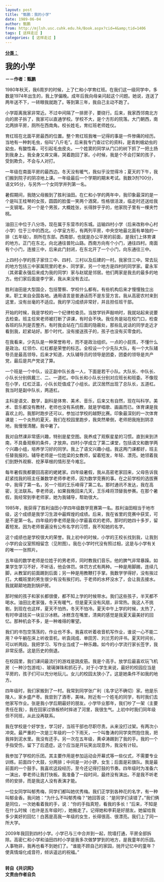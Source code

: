 ```yaml
---
layout: post
title: "甄鹏：我的小学"
date: 1989-06-04
author: 甄鹏
from: http://mjlsh.usc.cuhk.edu.hk/Book.aspx?cid=4&amp;tid=1406
tags: [ 这样走过 ]
categories: [ 这样走过 ]
---
```


<div style="margin: 15px 10px 10px 0px;">
<div>
<span id="ctl00_ContentPlaceHolder1_chapter1_SubjectLabel" style="font-weight:bold;text-decoration:underline;">
   分类：
  </span>
</div>
<p>
<strong>
<font size="5">
    我的小学
   </font>
</strong>
</p>
<p>
<strong>
   －－作者：甄鹏
  </strong>
</p>
<p>
  1980年秋天，我6周岁的时候，上了仁和小学育红班。在我们这一级同学中，多数是1974年出生的，我上学偏晚。成年后我向母亲问起这个问题。她说，连送了两年送不下，一转眼我就跑了。等到第三年，我自己主动不跑了。
 </p>
<p>
  小学距离我家非常近。不过中间隔了一排房子，要绕行。后来，我家西邻南北方向的房子拆了，我家可以直通学校。学校不大，是个方形的院落。大门朝西，南北两排平房，厕所在西南角。校长姓毛，育红班老师姓仪。
 </p>
<p>
  育红班在北面平房最西的位置。整个育红班我唯一记得的事是一件惨痛的经历。当地有一种刺毛虫，俗叫“八斤毛”。后来我专门查过它的资料，是青刺蛾幼虫的幼虫，有酸性毒，可引起毛虫皮炎。一个姓窦的同学从门口的树下抓了一把土扬到我身上。我全身又痒又痛，哭着跑回了家。小时候，我是个不会打架的孩子，受到欺负，不会与人对打。
 </p>
<p>
  一年级在南面平房的最西边。冬天没有暖气，我似乎没觉得冷；夏天的下午，我们搬到院子的阴凉地上课。一年级最后一个学期的期末考试。我数Э剂?00分，语文95分，与另外一个女同学并列第一名。
 </p>
<p>
  暑假期间，我随父母搬到了胜利油田。在仁和小学的两年中，我印象最深的是一个是叫王桂琴的女孩，圆圆的脸蛋一笑两个酒窝，性格很活泼，临走时还送给我一支钢笔。另一个是个男孩，大概姓张，长得胖乎乎的，他家院子里有一棵夹竹桃。
 </p>
<p>
  油田三中位于八分场，现在属于东营市的东城。运输四村小学（后来改称中心村小学）位于三中的西北。小学呈方形，有两列平房，中央空地最北面有单独的一排（五年级）。厕所在东部。西南部，也就是办公平房的前面，是我们上体育课的地方。正门在东北，向北通往普陀山路。西南方向有个小门，通往四村。南面有个小门，连接三中，后来此门封闭，在东北开了一个小门，向东通往三中。
 </p>
<p>
  上四村小学的孩子家住三中、四村、三村以及后建的一村。我家住三中。常去玩的地方包括三中家属院里的老乡、同学家，另一个地方是四村的同学家。霍永军（其弟霍永强后来成为我的同学）家与赵斌是邻居。他们两家是我去的最多的地方。他们家后面是李宁家，我从来没有去过。
 </p>
<p>
  胜利油田是大型国企，包括警察、学校什么都有。有些机构后来才慢慢独立出来。职工来自全国各地。通用语言是普通话而不是东营方言。我从高密农村来到这里，没有丝毫的不适应。我的学习成绩非常好，并且担任班干部。
 </p>
<p>
  开始的时候，我是学校的一个纪律检查员。当放学铃声敲响时，我就站起来说要去检查。班主任宋老师被打断了讲课，有时会不快。我任务是站在校门口，检查各班的队列是否整齐。有时我会站在门后面的隐蔽处，那些乱说话的同学走近才看到我，赶紧站好。那个时代，没有接送孩子的，孩子也没有买零食的。
 </p>
<p>
  在我看来，少先队是一种荣誉称号，而不是政治组织。一点的小屁孩，不懂什么是政治。红领巾、红杠都是荣誉的标志。全校设一个少先队大队，有一个大队辅导员是最高领导。后来才知道，大队辅导员的领导是团委，团委的领导是共产党，最后是共产党说了算。
 </p>
<p>
  一个班是一个中队，设正副中队长各一人，下面是若干小队。大队长、中队长、小队长分别佩戴三、二、一道杠。中队长和小队长分别对应班长和班委。不像现在小学，红杠泛滥，小队长贬值成了小组长。武汉居然出现了总队长，五道杠。我当时是副中队长，两道杠。
 </p>
<p>
  主科是语文、数学，副科是体育、美术、音乐，后来又有自然，现在叫科学。美术、音乐都没有教材，老师也没有系统教，就是学唱歌、画画而已。体育课是我喜欢上的。我那时跑步还可以，参加过学校的越野比赛。印象最深刻的一次体育课是：一个炎热的夏天，我们在校园里跑步，我突然晕倒，老师把我拖到阴凉地，我慢慢清醒。我中暑了。
 </p>
<p>
  我对自然课非常感兴趣，特别是星空图。我养成了观察星星的习惯。直到来到济南，不具备观察的条件，才放弃。四村小学成立了第二课堂，包括语文和数学两个兴趣小组，培养学习好的同学。我上了语文兴趣小组。我这两门课都好，班主任替我报的。辅导老师是一位姓梁的女教师，留着短发，年轻、漂亮。她领着我们到野外观察、挖茅草根的情形至今难忘。
 </p>
<p>
  每年暑假我都要回高密的姥姥家。四年级暑假，我从高密老家回来，父母告诉我赶紧找我的班主任兼数学老师李老师，因为数学竞赛的事。在之前学校的选拔赛中，我得了第一名，另一个班的王乐峰得了第二名。那时通讯不发达，我在高密，无法联系。李老师说，如果我晚回来几天，王乐峰将顶替我参赛。在那个暑假，我经常到李老师家，她为我辅导，帮助很大。
 </p>
<p>
  1985年，我获得了胜利油田小学四年级数学竞赛第一名。胜利油田相当于地市级，这个成绩是我学习生涯中最辉煌的成绩。后来，我在省里的竞赛中获奖，可是不是第一名。四年级的李老师是我小学最喜欢的老师。那时的她四十多岁，留着短发。因为老师普遍没有公布名字的习惯，我不知她的名字。
 </p>
<p>
  这个成绩也是学校很大的荣誉。我上初中的时候，小学的王校长找到我，让我到小学的会议室照相留念（见附图）。我在小学时代没有照过相，这是与小学有关的唯一一张照片。
 </p>
<p>
  五年级的数学老师是位姓于的男老师，同时教我们音乐。他的脾气非常暴躁。如果学生学习不好，不听话，他会体罚。体罚方式有两种。一种是用脚踢，连续几脚，从教室的前面踢到后面；另一种是用教鞭打手掌。我数学学得好，没有挨过打。大概班里的男生很少有没有挨打的。于老师的水杯没水了，会让我去接水。我就颠颠地跑到锅炉房。
 </p>
<p>
  那时候的孩子和家长都很傻，都不知上学的时候带水。我们这些孩子，半天都不喝水。油田比老家强，冬天有暖气，但是夏天没有风扇，非常热。我这人不挑剔，到现在也这样，夏天不怕热，冬天不怕冷。夏天中午上学的时候，太热了，有时申请钱买一块豆沙冰糕。冰糕含在嘴里，清爽的感觉是我夏天最美好的回忆。那种机会不多，是一种难得的奢望。
 </p>
<p>
  我们的书包空荡荡的，作业也不多。我喜欢听着收音机写作业，谁说一心不能二用？中午躺在床上听收音机，听袁阔成、单田芳、刘兰芳的评书。夏天时间长，可以听两段。我把学习、写作业当成了一种乐趣。如今的小学流行家长签字，我非常反感。这是历史的倒退。
 </p>
<p>
  在校园里，我们课间最流行的游戏是跳皮筋。我是个高手。放学后最喜欢玩飞机房（一种沙包游戏）、玻璃弹珠和抓石子。对于小学生来说，最好的校园应当是平房的，孩子们可以充分地玩儿。女儿的校园太狭小了。这是她条件不如我的地方。
 </p>
<p>
  四年级时，我们家搬到了一村。我常到同学张广利（名字记不确切）家。他是乐陵人，家乡盛产枣。我尝到了酒枣，美味。附近有一个姓毛的同学，有时我们去他家写作业。张是我小学后期最好的朋友。小学毕业那年，我们吵了一架（主要责任在我），我在回家过铁板桥时摔进了河里，我很生气。上初中时我们同年级但不同班，从此没再联系。
 </p>
<p>
  我在学校是个好学生，学习好，当班干部也尽职尽责。从来没打过架。有两次小冲突。最严重的一次是三年级的一个下雨天，一个叫鲁涛的同学突然抱住我，把我摔到泥水里。我没有还手。另一次在五年级，黄卓涛踢到了我的手。我的一个手指受伤，留下了后遗症。这个应当是开玩笑出现意外，我没有计较。
 </p>
<p>
  我参加了学校的乐团。其主要作用是参加运动会开幕式等一些仪式，不需要专业训练。前面四个大鼓，分两排；中间是一对小锣，女生；后面是彩旗队。我是最前面的一个鼓手。我喜欢这段经历，至今还记得打鼓的节奏。四年级时为准备六一演出，李老师让我打快板。我准备了一段时间，最终没有演出。不是我不听老师的安排，而是我这人没有表演才能。
 </p>
<p>
  一位女同学叫郁秀梅，同学们都叫她优秀梅。我们正学到各种花的名字，有一种叫郁金香。我问她：“为什么不叫郁秀梅？”她回答说：“是同学们读错了。”我们俩是同位，一次她看着我的手，说：“你的手指真短，看我的多长！”后来，不知是在什么时候（也许是五年级时），她搬走了。记得她和李莉是好朋友。她留给我多少美好的回忆！白茜是高我一年级的女生，长得很高、很漂亮。我们上了同一所大学。
 </p>
<p>
  2009年我回到四村小学。小学已与三中合并到一起，院墙打通，平房全部拆除。高密仁和小学和油田四村小学是我多次做梦梦到的地方，是我童年的乐园。人事物非，我再也看不到她们了。“谁能不顾自己的家园，抛开记忆中的童年？使真情熔化成音符，倾诉遥远的祝福。”
 </p>
<p>
<br/>
<strong>
   转自《共识网》
   <br/>
   文责由作者自负
  </strong>
</p>
</div>
